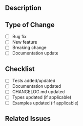 ## Description

<!-- Describe your changes -->

## Type of Change

- [ ] Bug fix
- [ ] New feature
- [ ] Breaking change
- [ ] Documentation update

## Checklist

- [ ] Tests added/updated
- [ ] Documentation updated
- [ ] CHANGELOG.md updated
- [ ] Types updated (if applicable)
- [ ] Examples updated (if applicable)

## Related Issues

<!-- Link related issues: Fixes #123 -->